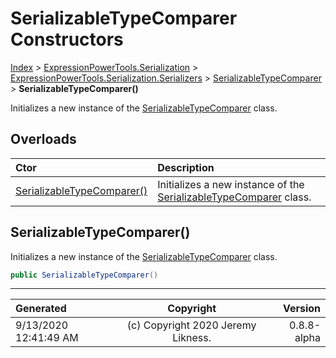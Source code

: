 ﻿# SerializableTypeComparer Constructors

[Index](../index.md) > [ExpressionPowerTools.Serialization](ExpressionPowerTools.Serialization.a.md) > [ExpressionPowerTools.Serialization.Serializers](ExpressionPowerTools.Serialization.Serializers.n.md) > [SerializableTypeComparer](ExpressionPowerTools.Serialization.Serializers.SerializableTypeComparer.cs.md) > **SerializableTypeComparer()**

Initializes a new instance of the [SerializableTypeComparer](ExpressionPowerTools.Serialization.Serializers.SerializableTypeComparer.cs.md) class.

## Overloads

| Ctor | Description |
| :-- | :-- |
| [SerializableTypeComparer()](#serializabletypecomparer) | Initializes a new instance of the [SerializableTypeComparer](ExpressionPowerTools.Serialization.Serializers.SerializableTypeComparer.cs.md) class. |

## SerializableTypeComparer()

Initializes a new instance of the [SerializableTypeComparer](ExpressionPowerTools.Serialization.Serializers.SerializableTypeComparer.cs.md) class.

```csharp
public SerializableTypeComparer()
```



---

| Generated | Copyright | Version |
| :-- | :-: | --: |
| 9/13/2020 12:41:49 AM | (c) Copyright 2020 Jeremy Likness. | 0.8.8-alpha |
